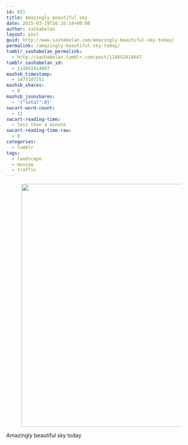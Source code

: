 ```yaml
---
id: 651
title: Amazingly beautiful sky
date: 2015-03-19T16:16:14+00:00
author: sashabelan
layout: post
guid: http://www.sashabelan.com/amazingly-beautiful-sky-today/
permalink: /amazingly-beautiful-sky-today/
tumblr_sashabelan_permalink:
  - http://sashabelan.tumblr.com/post/114052414047
tumblr_sashabelan_id:
  - 114052414047
mashsb_timestamp:
  - 1473107251
mashsb_shares:
  - 0
mashsb_jsonshares:
  - '{"total":0}'
swcart-word-count:
  - 11
swcart-reading-time:
  - less then a minute
swcart-reading-time-raw:
  - 0
categories:
  - tumblr
tags:
  - landscape
  - moscow
  - traffic
---
```

<div id='gallery-677' class='gallery galleryid-651 gallery-columns-1 gallery-size-full'>
  <figure class='gallery-item'> 
  
  <div class='gallery-icon landscape'>
    <img width="640" height="640" src="http://www.sashabelan.ru/wp-content/uploads/2015/03/tumblr_nlgvv2YxKA1qarj97o1_1280.jpg" class="attachment-full size-full" alt="" srcset="http://www.sashabelan.ru/wp-content/uploads/2015/03/tumblr_nlgvv2YxKA1qarj97o1_1280.jpg 640w, http://www.sashabelan.ru/wp-content/uploads/2015/03/tumblr_nlgvv2YxKA1qarj97o1_1280-150x150.jpg 150w, http://www.sashabelan.ru/wp-content/uploads/2015/03/tumblr_nlgvv2YxKA1qarj97o1_1280-300x300.jpg 300w, http://www.sashabelan.ru/wp-content/uploads/2015/03/tumblr_nlgvv2YxKA1qarj97o1_1280-230x230.jpg 230w, http://www.sashabelan.ru/wp-content/uploads/2015/03/tumblr_nlgvv2YxKA1qarj97o1_1280-350x350.jpg 350w" sizes="(max-width: 640px) 100vw, 640px" />
  </div></figure>
</div>

Amazingly beautiful sky today
